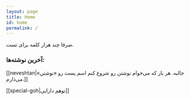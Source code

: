 ```yaml
---
layout: page
title: Home
id: home
permalink: /
---
```


صرفا چند هزار کلمه برای تست.

<!--
<p style="padding: 3em 1em; background: #f5f7ff; border-radius: 4px;">
  Take a look at <span style="font-weight: bold">[[Your first note]]</span> to get started on your exploration.
</p>
-->
### آخرین نوشته‌ها:

[[neveshtan|جالبه. هر بار که می‌خوام نوشتن رو شروع کنم اسم پست رو «نوشتن» می‌ذارم.]]

[[special-goh|توهم دارایی]]

<!--
<style>
  .wrapper {
    max-width: 46em;
  }
</style>
-->
